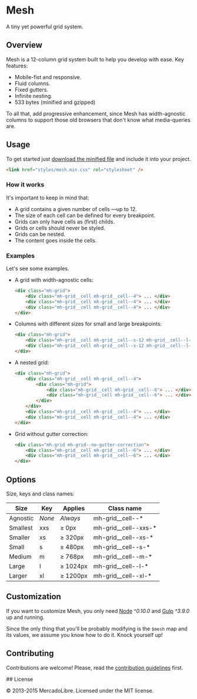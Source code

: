 # Mesh

A tiny yet powerful grid system.

## Overview

Mesh is a 12-column grid system built to help you develop with ease.
Key features:

- Mobile-fist and responsive.
- Fluid columns.
- Fixed gutters.
- Infinite nesting.
- 533 bytes (minified and gzipped)

To all that, add progressive enhancement, since Mesh has width-agnostic columns
to support those old browsers that don't know what media-queries are.

## Usage

To get started just [download the minified file](dist/mesh.min.css) and include
it into your project.

```html
<link href="styles/mesh.min.css" rel="stylesheet" />
```

### How it works

It's important to keep in mind that:

- A grid contains a given number of cells —up to 12.
- The size of each cell can be defined for every breakpoint.
- Grids can only have cells as (first) childs.
- Grids or cells should never be styled.
- Grids can be nested.
- The content goes inside the cells.

### Examples

Let's see some examples.

- A grid with width-agnostic cells:

    ```html
    <div class="mh-grid">
        <div class="mh-grid__cell mh-grid__cell--4"> ... </div>
        <div class="mh-grid__cell mh-grid__cell--4"> ... </div>
        <div class="mh-grid__cell mh-grid__cell--4"> ... </div>
    </div>
    ```

- Columns with different sizes for small and large breakpoints:

    ```html
    <div class="mh-grid">
        <div class="mh-grid__cell mh-grid__cell--s-12 mh-grid__cell--l-3"> ... </div>
        <div class="mh-grid__cell mh-grid__cell--s-12 mh-grid__cell--l-9"> ... </div>
    </div>
    ```

- A nested grid:

    ```html
    <div class="mh-grid">
        <div class="mh-grid__cell mh-grid__cell--4">
            <div class="mh-grid">
                <div class="mh-grid__cell mh-grid__cell--6"> ... </div>
                <div class="mh-grid__cell mh-grid__cell--6"> ... </div>
            </div>
        </div>
        <div class="mh-grid__cell mh-grid__cell--4"> ... </div>
        <div class="mh-grid__cell mh-grid__cell--4"> ... </div>
    </div>
    ```

- Grid without gutter correction:

    ```html
    <div class="mh-grid mh-grid--no-gutter-correction">
        <div class="mh-grid__cell mh-grid__cell--6"> ... </div>
        <div class="mh-grid__cell mh-grid__cell--6"> ... </div>
    </div>
    ```

## Options

Size, keys and class names:

| Size     | Key    | Applies  | Class name           |
|----------|--------|----------|----------------------|
| Agnostic | *None* | *Always* | mh-grid__cell--*     |
| Smallest | xxs    | ≥ 0px    | mh-grid__cell--xxs-* |
| Smaller  | xs     | ≥ 320px  | mh-grid__cell--xs-*  |
| Small    | s      | ≥ 480px  | mh-grid__cell--s-*   |
| Medium   | m      | ≥ 768px  | mh-grid__cell--m-*   |
| Large    | l      | ≥ 1024px | mh-grid__cell--l-*   |
| Larger   | xl     | ≥ 1200px | mh-grid__cell--xl-*  |

## Customization

If you want to customize Mesh, you only need [Node](https://nodejs.org/)
*^0.10.0* and [Gulp](http://gulpjs.com/) *^3.9.0* up and running.

Since the only thing that you'll be probably modifying is the `$mesh` map and
its values, we assume you know how to do it. Knock yourself up!

## Contributing

Contributions are welcome! Please, read the
[contribution guidelines](contributing.md) first.

## License

© 2013-2015 MercadoLibre. Licensed under the MIT license.
